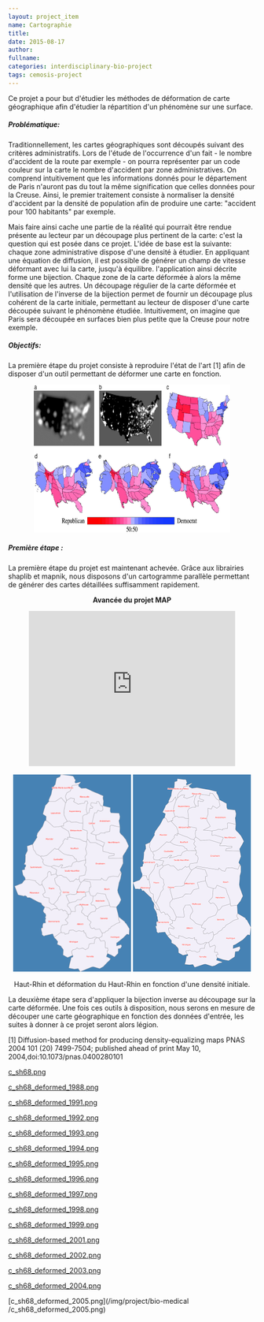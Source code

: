 ```yaml
---
layout: project_item
name: Cartographie
title: 
date: 2015-08-17
author: 
fullname: 
categories: interdisciplinary-bio-project
tags: cemosis-project
---
```


Ce projet a pour but d'étudier les méthodes de déformation de carte géographique afin d'étudier la répartition d'un phénomène sur une surface.

<h5>Problématique:</h5>

Traditionnellement, les cartes géographiques sont découpés suivant des critères administratifs.
Lors de l'étude de l'occurrence d'un fait - le nombre d'accident de la route par exemple - on pourra représenter par un code couleur sur la carte le nombre d'accident par zone administratives. On comprend intuitivement que les informations donnés pour le département de Paris n'auront pas du tout la même signification que celles données pour la Creuse. Ainsi, le premier traitement consiste à normaliser la densité d'accident par la densité de population afin de produire une carte: "accident pour 100 habitants" par exemple.

Mais faire ainsi cache une partie de la réalité qui pourrait être rendue présente au lecteur par un découpage plus pertinent de la carte: c'est la question qui est posée dans ce projet.
L'idée de base est la suivante: chaque zone administrative dispose d'une densité à étudier. En appliquant une équation de diffusion, il est possible de générer un champ de vitesse déformant avec lui la carte, jusqu'à équilibre. l'application ainsi décrite forme une bijection. Chaque zone de la carte déformée à alors la même densité que les autres. Un découpage régulier de la carte déformée et l'utilisation de l'inverse de la bijection permet de fournir un découpage plus cohérent de la carte initiale, permettant au lecteur de disposer d'une carte découpée suivant le phénomène étudiée. Intuitivement, on imagine que Paris sera découpée en surfaces bien plus petite que la Creuse pour notre exemple.

<h5>Objectifs:</h5>

La première étape du projet consiste à reproduire l'état de l'art [1] afin de disposer d'un outil permettant de déformer une carte en fonction.

<center>
<img src="/img/project/bio-medical/F3.large.jpg" height="300" width="400">
</center>

<h5>Première étape :</h5>

La première étape du projet est maintenant achevée.
Grâce aux librairies shaplib et mapnik, nous disposons d'un cartogramme parallèle permettant de générer des cartes détaillées suffisamment rapidement.

<center>
<p><b>Avancée du projet MAP</b></p>

<iframe width="420" height="315" src="https://www.youtube.com/embed/UTRK0NudTs4" frameborder="0" allowfullscreen></iframe>

<br/>
<p><img src="/img/project/bio-medical/c_sh68.png" height="400" width="240">
<img src="/img/project/bio-medical/c_sh68_deformed_2005.png" height="400" width="240"></p>
<p>Haut-Rhin et déformation du Haut-Rhin en fonction d'une densité initiale.</p>
</center>

La deuxième étape sera d'appliquer la bijection inverse au découpage sur la carte déformée.
Une fois ces outils à disposition, nous serons en mesure de découper une carte géographique en fonction des données d'entrée, les suites à donner à ce projet seront alors légion.

[1] Diffusion-based method for producing density-equalizing maps
PNAS 2004 101 (20) 7499-7504; published ahead of print May 10, 2004,doi:10.1073/pnas.0400280101

<i class="fa fa-picture-o"></i> [c_sh68.png](/img/project/bio-medical/c_sh68.png)

<i class="fa fa-picture-o"></i> [c_sh68_deformed_1988.png](/img/project/bio-medical/c_sh68_deformed_1988.png)

<i class="fa fa-picture-o"></i> [c_sh68_deformed_1991.png](/img/project/bio-medical/c_sh68_deformed_1991.png)

<i class="fa fa-picture-o"></i> [c_sh68_deformed_1992.png](/img/project/bio-medical/c_sh68_deformed_1992.png)

<i class="fa fa-picture-o"></i> [c_sh68_deformed_1993.png](/img/project/bio-medical/c_sh68_deformed_1993.png)

<i class="fa fa-picture-o"></i> [c_sh68_deformed_1994.png](/img/project/bio-medical/c_sh68_deformed_1994.png)

<i class="fa fa-picture-o"></i> [c_sh68_deformed_1995.png](/img/project/bio-medical/c_sh68_deformed_1995.png)

<i class="fa fa-picture-o"></i> [c_sh68_deformed_1996.png](/img/project/bio-medical/c_sh68_deformed_1996.png)

<i class="fa fa-picture-o"></i> [c_sh68_deformed_1997.png](/img/project/bio-medical/c_sh68_deformed_1997.png)

<i class="fa fa-picture-o"></i> [c_sh68_deformed_1998.png](/img/project/bio-medical/c_sh68_deformed_1998.png)

<i class="fa fa-picture-o"></i> [c_sh68_deformed_1999.png](/img/project/bio-medical/c_sh68_deformed_1999.png)

<i class="fa fa-picture-o"></i> [c_sh68_deformed_2001.png](/img/project/bio-medical/c_sh68_deformed_2001.png)

<i class="fa fa-picture-o"></i> [c_sh68_deformed_2002.png](/img/project/bio-medical/c_sh68_deformed_2002.png)

<i class="fa fa-picture-o"></i> [c_sh68_deformed_2003.png](/img/project/bio-medical/c_sh68_deformed_2003.png)

<i class="fa fa-picture-o"></i> [c_sh68_deformed_2004.png](/img/project/bio-medical/c_sh68_deformed_2004.png)

<i class="fa fa-picture-o"></i> [c_sh68_deformed_2005.png](/img/project/bio-medical
/c_sh68_deformed_2005.png)
